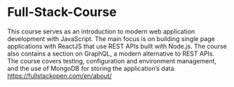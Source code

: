 # Full-Stack-Course
This course serves as an introduction to modern web application development with JavaScript. The main focus is on building single page applications with ReactJS that use REST APIs built with Node.js. The course also contains a section on GraphQL, a modern alternative to REST APIs.<br/>
The course covers testing, configuration and environment management, and the use of MongoDB for storing the application’s data.<br/>
https://fullstackopen.com/en/about/
